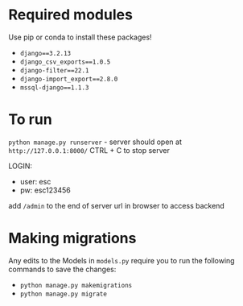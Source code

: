 # Required modules
Use pip or conda to install these packages!
- `django==3.2.13`
- `django_csv_exports==1.0.5`
- `django-filter==22.1`
- `django-import_export==2.8.0`
- `mssql-django==1.1.3`

# To run
`python manage.py runserver` - server should open at `http://127.0.0.1:8000/`
CTRL + C to stop server

LOGIN:
- user: esc
- pw: esc123456

add `/admin` to the end of server url in browser to access backend

# Making migrations
Any edits to the Models in `models.py` require you to run the following commands to save the changes:
- `python manage.py makemigrations`
- `python manage.py migrate`
